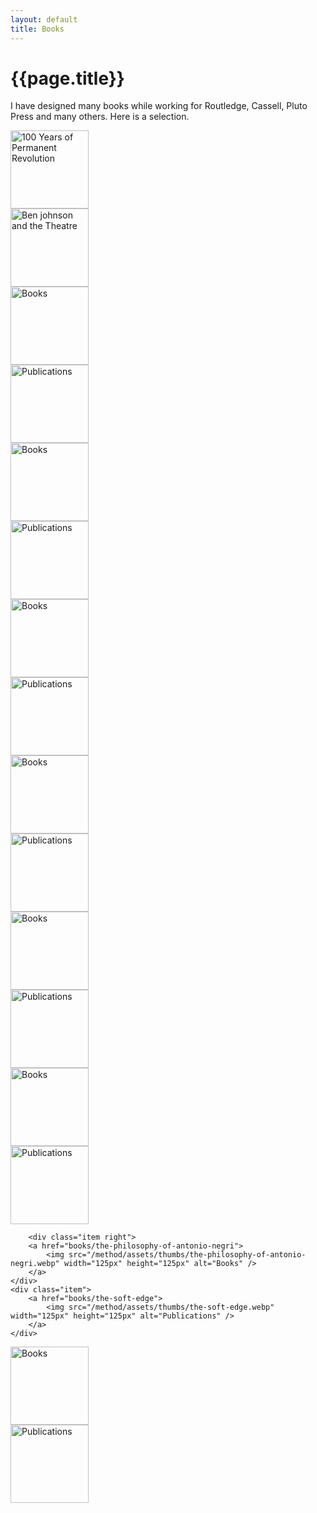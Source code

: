 ```yaml
---
layout: default
title: Books
---
```


# {{page.title}}

I have designed many books while working for Routledge, Cassell, Pluto Press and many others. Here is a selection.


<article class="container">
	<div class="item right">
		<a href="books/100-years-of-permanent-revolution">
			<img src="/method/assets/thumbs/100-years-of-permanent-revolution.webp" width="125px" height="125px" alt="100 Years of Permanent Revolution" />
		</a>
	</div>
	<div class="item right">
		<a href="books/ben-johnson-and-theatre">
			<img src="/method/assets/thumbs/ben-johnson-and-theatre.webp" width="125px" height="125px" alt="Ben johnson and the Theatre" />
		</a>
	</div>
		<div class="item right">
		<a href="books/bodyscape">
			<img src="/method/assets/thumbs/bodyscape.webp" width="125px" height="125px" alt="Books" />
		</a>
	</div>
	<div class="item">
		<a href="books/digital-mcluhan">
			<img src="/method/assets/thumbs/digital-mcluhan.webp" width="125px" height="125px" alt="Publications" />
		</a>
	</div>
</article>

<article class="container">
		<div class="item right">
		<a href="books/homeless">
			<img src="/method/assets/thumbs/homeless.webp" width="125px" height="125px" alt="Books" />
		</a>
	</div>
	<div class="item right">
		<a href="books/legislative-theatre">
			<img src="/method/assets/thumbs/legislative-theatre.webp" width="125px" height="125px" alt="Publications" />
		</a>
	</div>
		<div class="item right">
		<a href="books/migrancy-culture-identity">
			<img src="/method/assets/thumbs/migrancy-culture-identity.webp" width="125px" height="125px" alt="Books" />
		</a>
	</div>
	<div class="item">
		<a href="books/mourning-sex">
			<img src="/method/assets/thumbs/mourning-sex.webp" width="125px" height="125px" alt="Publications" />
		</a>
	</div>
</article>

<article class="container">
		<div class="item right">
		<a href="books/performing-brecht">
			<img src="/method/assets/thumbs/performing-brecht.webp" width="125px" height="125px" alt="Books" />
		</a>
	</div>
	<div class="item right">
		<a href="books/redressing-the-canon">
			<img src="/method/assets/thumbs/redressing-the-canon.webp" width="125px" height="125px" alt="Publications" />
		</a>
	</div>
		<div class="item right">
		<a href="books/remaking-planning">
			<img src="/method/assets/thumbs/remaking-planning.webp" width="125px" height="125px" alt="Books" />
		</a>
	</div>
	<div class="item">
		<a href="books/sexy-bodies">
			<img src="/method/assets/thumbs/sexy-bodies.webp" width="125px" height="125px" alt="Publications" />
		</a>
	</div>
</article>	

<article class="container">
		<div class="item right">
		<a href="books/the-basics">
			<img src="/method/assets/thumbs/the-basics.webp" width="125px" height="125px" alt="Books" />
		</a>
	</div>
	<div class="item right">
		<a href="books/the-explicit-body-in-performance">
			<img src="/method/assets/thumbs/the-explicit-body-in-performance.webp" width="125px" height="125px" alt="Publications" />
		</a>
	</div>

		<div class="item right">
		<a href="books/the-philosophy-of-antonio-negri">
			<img src="/method/assets/thumbs/the-philosophy-of-antonio-negri.webp" width="125px" height="125px" alt="Books" />
		</a>
	</div>
	<div class="item">
		<a href="books/the-soft-edge">
			<img src="/method/assets/thumbs/the-soft-edge.webp" width="125px" height="125px" alt="Publications" />
		</a>
	</div>
</article>	

<article class="container">
		<div class="item right">
		<a href="books/viroid-life">
			<img src="/method/assets/thumbs/viroid-life.webp" width="125px" height="125px" alt="Books" />
		</a>
	</div>
	<div class="item">
		<a href="books/your-right-to-know">
			<img src="/method/assets/thumbs/your-right-to-know.webp" width="125px" height="125px" alt="Publications" />
		</a>
	</div>
</article>



